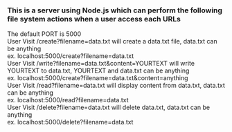 <h3>This is a server using Node.js which can perform the following file system actions when a user access each URLs </h3>
The default PORT is 5000 <br>
User Visit /create?filename=data.txt will create a data.txt file, data.txt can be anything <br> 
    ex. localhost:5000/create?filename=data.txt <br>
User Visit /write?filename=data.txt&content=YOURTEXT will write YOURTEXT to data.txt, YOURTEXT and data.txt can be anything <br>
    ex. localhost:5000/create?filename=data.txt&content=anything <br>
User Visit /read?filename=data.txt will display content from data.txt, data.txt can be anything <br>
    ex. localhost:5000/read?filename=data.txt <br>
User Visit /delete?filename=data.txt will delete data.txt, data.txt can be anything <br>
    ex. localhost:5000/delete?filename=data.txt
